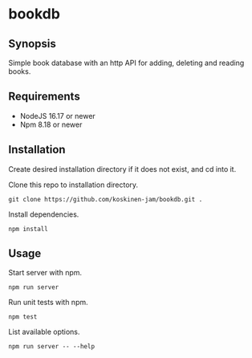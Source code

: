 # bookdb

## Synopsis

Simple book database with an http API for adding, deleting and reading books.

## Requirements

  * NodeJS 16.17 or newer
  * Npm 8.18 or newer

## Installation

Create desired installation directory if it does not exist, and cd into it.

Clone this repo to installation directory.
```
git clone https://github.com/koskinen-jam/bookdb.git .
```

Install dependencies.
```
npm install
```

## Usage

Start server with npm.
```
npm run server
```

Run unit tests with npm.
```
npm test
```

List available options.
```
npm run server -- --help
```
